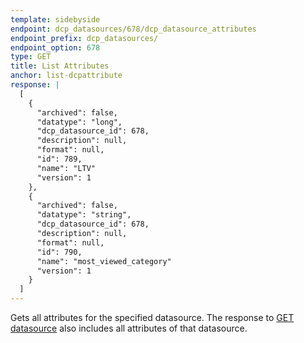 ```yaml
---
template: sidebyside
endpoint: dcp_datasources/678/dcp_datasource_attributes
endpoint_prefix: dcp_datasources/
endpoint_option: 678
type: GET
title: List Attributes
anchor: list-dcpattribute
response: |
  [
    {
      "archived": false,
      "datatype": "long",
      "dcp_datasource_id": 678,
      "description": null,
      "format": null,
      "id": 789,
      "name": "LTV"
      "version": 1
    },
    {
      "archived": false,
      "datatype": "string",
      "dcp_datasource_id": 678,
      "description": null,
      "format": null,
      "id": 790,
      "name": "most_viewed_category"
      "version": 1
    }
  ]
---
```

Gets all attributes for the specified datasource.
The response to [GET datasource](/rest/customer_profiles/index.html#read-dcpdatasource) also includes all attributes of
that datasource.
